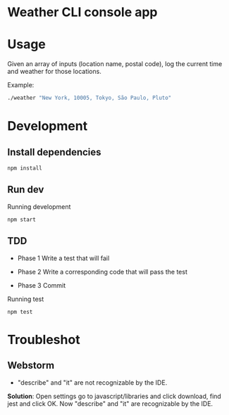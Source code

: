 # Weather CLI console app

# Usage

Given an array of inputs (location name, postal code), log the current time and weather for those locations.

Example:

```bash
./weather "New York, 10005, Tokyo, São Paulo, Pluto"
```

# Development

## Install dependencies

```
npm install
```

## Run dev

Running development

```
npm start
```


## TDD

- Phase 1
Write a test that will fail

- Phase 2
Write a corresponding code that will pass the test

- Phase 3
Commit

Running test

```
npm test
```

# Troubleshot

## Webstorm

- "describe" and "it" are not recognizable by the IDE.

**Solution**:
Open settings go to javascript/libraries and click
download, find jest and click OK.
Now "describe" and "it" are recognizable by the IDE.
